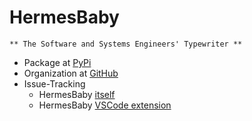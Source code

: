 # HermesBaby

`** The Software and Systems Engineers' Typewriter **`

- Package at [PyPi](https://pypi.org/project/hermesbaby/)
- Organization at [GitHub](https://github.com/hermesbaby)
- Issue-Tracking
  - HermesBaby [itself](https://github.com/hermesbaby/hermesbaby/issues)
  - HermesBaby [VSCode extension](https://github.com/hermesbaby/hermesbaby-vscode/issues)

```{figure} https://p.turbosquid.com/ts-thumb/fi/7QQ6cM/scBbhBwU/01/jpg/1492714222/1200x1200/fit_q99/631bbed088d84304115e321d37a85e04d631c45e/01.jpg
```
